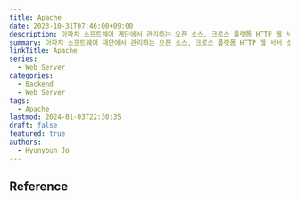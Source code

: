 ```yaml
---
title: Apache
date: 2023-10-31T07:46:00+09:00
description: 아파치 소프트웨어 재단에서 관리하는 오픈 소스, 크로스 플랫폼 HTTP 웹 서버 소프트웨어
summary: 아파치 소프트웨어 재단에서 관리하는 오픈 소스, 크로스 플랫폼 HTTP 웹 서버 소프트웨어
linkTitle: Apache
series:
  - Web Server
categories:
  - Backend
  - Web Server
tags:
  - Apache
lastmod: 2024-01-03T22:30:35
draft: false
featured: true
authors:
  - Hyunyoun Jo
---
```


## Reference
